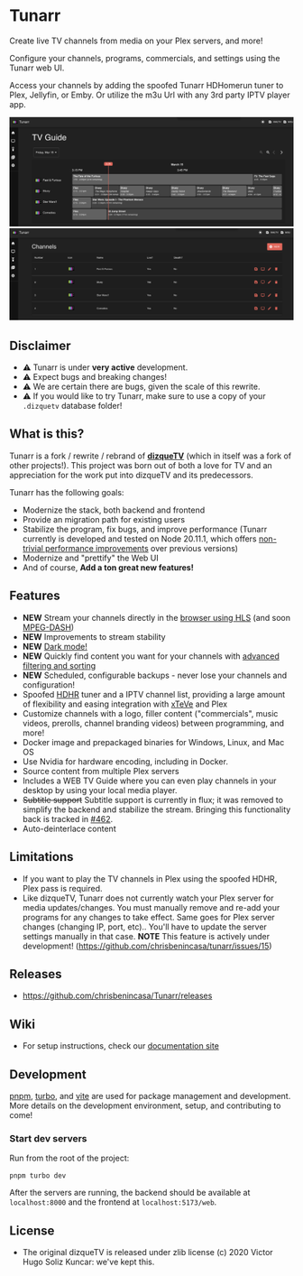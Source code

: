 # Tunarr

Create live TV channels from media on your Plex servers, and more!

Configure your channels, programs, commercials, and settings using the Tunarr web UI.

Access your channels by adding the spoofed Tunarr HDHomerun tuner to Plex, Jellyfin, or Emby. Or utilize the m3u Url with any 3rd party IPTV player app.

<p align="center">
<img src="./design/tunarr-guide.png">
<img src="./design/tunarr-channels.png">
</p>

## Disclaimer

- ⚠️ Tunarr is under **very active** development.
- ⚠️ Expect bugs and breaking changes!
- ⚠️ We are certain there are bugs, given the scale of this rewrite.
- ⚠️ If you would like to try Tunarr, make sure to use a copy of your `.dizquetv` database folder!

## What is this?

Tunarr is a fork / rewrite / rebrand of [**dizqueTV**](https://github.com/vexorian/dizquetv) (which in itself was a fork of other projects!). This project was born out of both a love for TV and an appreciation for the work put into dizqueTV and its predecessors.

Tunarr has the following goals:

- Modernize the stack, both backend and frontend
- Provide an migration path for existing users
- Stabilize the program, fix bugs, and improve performance (Tunarr currently is developed and tested on Node 20.11.1, which offers [non-trivial performance improvements](https://blog.rafaelgss.dev/state-of-nodejs-performance-2023) over previous versions)
- Modernize and "prettify" the Web UI
- And of course, **Add a ton great new features!**

## Features

- **NEW** Stream your channels directly in the [browser using HLS](https://github.com/chrisbenincasa/tunarr/pull/116) (and soon [MPEG-DASH](https://github.com/chrisbenincasa/tunarr/issues/129))
- **NEW** Improvements to stream stability
- **NEW** [Dark mode!](https://github.com/chrisbenincasa/tunarr/pull/34)
- **NEW** Quickly find content you want for your channels with [advanced filtering and sorting](https://github.com/chrisbenincasa/tunarr/pull/210)
- **NEW** Scheduled, configurable backups - never lose your channels and configuration!
- Spoofed [HDHR](https://www.silicondust.com/hdhomerun/) tuner and a IPTV channel list, providing a large amount of flexibility and easing integration with [xTeVe](https://github.com/xteve-project/xTeVe) and Plex
- Customize channels with a logo, filler content ("commercials", music videos, prerolls, channel branding videos) between programming, and more!
- Docker image and prepackaged binaries for Windows, Linux, and Mac OS
- Use Nvidia for hardware encoding, including in Docker.
- Source content from multiple Plex servers
- Includes a WEB TV Guide where you can even play channels in your desktop by using your local media player.
- ~~Subtitle support~~ Subtitle support is currently in flux; it was removed to simplify the backend and stabilize the stream. Bringing this functionality back is tracked in [#462](https://github.com/chrisbenincasa/tunarr/issues/462).
- Auto-deinterlace content

## Limitations

- If you want to play the TV channels in Plex using the spoofed HDHR, Plex pass is required.
- Like dizqueTV, Tunarr does not currently watch your Plex server for media updates/changes. You must manually remove and re-add your programs for any changes to take effect. Same goes for Plex server changes (changing IP, port, etc).. You&apos;ll have to update the server settings manually in that case. **NOTE** This feature is actively under development! (https://github.com/chrisbenincasa/tunarr/issues/15)

## Releases

- https://github.com/chrisbenincasa/Tunarr/releases

## Wiki

- For setup instructions, check our [documentation site](https://tunarr.com/)

## Development

[pnpm](https://pnpm.io), [turbo](https://turbo.build/), and [vite](https://vitejs.dev/) are used for package management and development. More details on the development environment, setup, and contributing to come!

### Start dev servers

Run from the root of the project:

```
pnpm turbo dev
```

After the servers are running, the backend should be available at `localhost:8000` and the frontend at `localhost:5173/web`.

## License

- The original dizqueTV is released under zlib license (c) 2020 Victor Hugo Soliz Kuncar: we've kept this.
